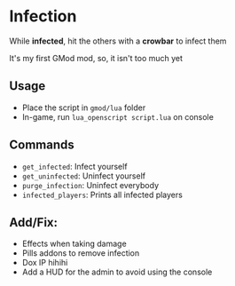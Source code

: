 # Infection

While **infected**, hit the others with a **crowbar** to infect them  

It's my first GMod mod, so, it isn't too much yet  

## Usage

- Place the script in `gmod/lua` folder
- In-game, run `lua_openscript script.lua` on console

## Commands

- `get_infected`: Infect yourself
- `get_uninfected`: Uninfect yourself
- `purge_infection`: Uninfect everybody
- `infected_players`: Prints all infected players

## Add/Fix:

- Effects when taking damage
- Pills addons to remove infection
- Dox IP hihihi
- Add a HUD for the admin to avoid using the console

